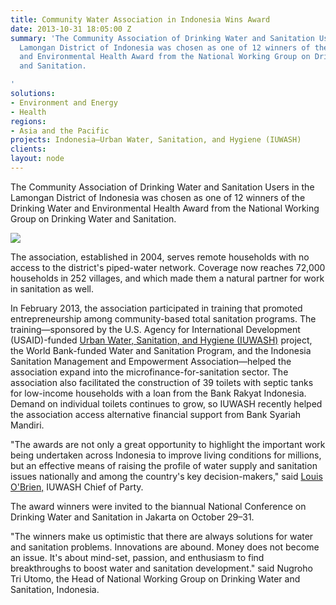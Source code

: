 ```yaml
---
title: Community Water Association in Indonesia Wins Award
date: 2013-10-31 18:05:00 Z
summary: 'The Community Association of Drinking Water and Sanitation Users in the
  Lamongan District of Indonesia was chosen as one of 12 winners of the Drinking Water
  and Environmental Health Award from the National Working Group on Drinking Water
  and Sanitation.

'
solutions:
- Environment and Energy
- Health
regions:
- Asia and the Pacific
projects: Indonesia—Urban Water, Sanitation, and Hygiene (IUWASH)
clients: 
layout: node
---
```


The Community Association of Drinking Water and Sanitation Users in the Lamongan District of Indonesia was chosen as one of 12 winners of the Drinking Water and Environmental Health Award from the National Working Group on Drinking Water and Sanitation.

![][1]

The association, established in 2004, serves remote households with no access to the district's piped-water network. Coverage now reaches 72,000 households in 252 villages, and which made them a natural partner for work in sanitation as well.

In February 2013, the association participated in training that promoted entrepreneurship among community-based total sanitation programs. The training—sponsored by the U.S. Agency for International Development (USAID)-funded [Urban Water, Sanitation, and Hygiene (IUWASH)][2] project, the World Bank-funded Water and Sanitation Program, and the Indonesia Sanitation Management and Empowerment Association—helped the association expand into the microfinance-for-sanitation sector. The association also facilitated the construction of 39 toilets with septic tanks for low-income households with a loan from the Bank Rakyat Indonesia. Demand on individual toilets continues to grow, so IUWASH recently helped the association access alternative financial support from Bank Syariah Mandiri.

"The awards are not only a great opportunity to highlight the important work being undertaken across Indonesia to improve living conditions for millions, but an effective means of raising the profile of water supply and sanitation issues nationally and among the country's key decision-makers," said [Louis O'Brien,][3] IUWASH Chief of Party.

The award winners were invited to the biannual National Conference on Drinking Water and Sanitation in Jakarta on October 29–31.

"The winners make us optimistic that there are always solutions for water and sanitation problems. Innovations are abound. Money does not become an issue. It's about mind-set, passion, and enthusiasm to find breakthroughs to boost water and sanitation development." said Nugroho Tri Utomo, the Head of National Working Group on Drinking Water and Sanitation, Indonesia.

[1]: https://assetify-dai.com/news/IUWASH1.jpg
[2]: /our-work/projects/indonesia-urban-water-sanitation-and-hygiene-iuwash
[3]: /who-we-are/our-team/louis-obrien
